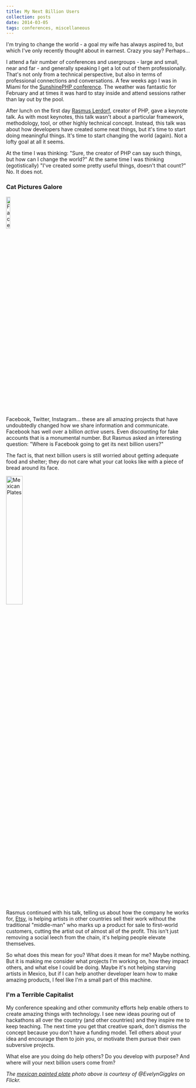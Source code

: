 ```yaml
---
title: My Next Billion Users
collection: posts
date: 2014-03-05
tags: conferences, miscellaneous
---
```


I'm trying to change the world - a goal my wife has always aspired to, but which I've only recently thought about in earnest. Crazy you say? Perhaps...

I attend a fair number of conferences and usergroups - large and small, near and far - and generally speaking I get a lot out of them professionally. That's not only from a technical perspective, but also in terms of professional connections and conversations. A few weeks ago I was in Miami for the [SunshinePHP conference](http://sunshinephp.com "SunshinePHP conference"). The weather was fantastic for February and at times it was hard to stay inside and attend sessions rather than lay out by the pool.

After lunch on the first day [Rasmus Lerdorf](https://twitter.com/rasmus "Rasmus Lerdorf"), creator of PHP, gave a keynote talk. As with most keynotes, this talk wasn't about a particular framework, methodology, tool, or other highly technical concept. Instead, this talk was about how developers have created some neat things, but it's time to start doing meaningful things. It's time to start changing the world (again). Not a lofty goal at all it seems.

At the time I was thinking: "Sure, the creator of PHP can say such things, but how can I change the world?" At the same time I was thinking (egotistically) "I've created some pretty useful things, doesn't that count?" No. It does not.

### Cat Pictures Galore

<img title='Facebook' src='/uploads/facebook.png' class='right' style='width: 15%'>

Facebook, Twitter, Instagram... these are all amazing projects that have undoubtedly changed how we share information and communicate. Facebook has well over a billion *active* users. Even discounting for fake accounts that is a monumental number. But Rasmus asked an interesting question: "Where is Facebook going to get its next billion users?"

The fact is, that next billion users is still worried about getting adequate food and shelter; they do not care what your cat looks like with a piece of bread around its face.

<img title='Mexican Plates' src='/uploads/mexican_plates.jpg' class='left' style='width: 30%'>

Rasmus continued with his talk, telling us about how the company he works for, [Etsy](http://etsy.com/ "Etsy"), is helping artists in other countries sell their work without the traditional "middle-man" who marks up a product for sale to first-world customers, cutting the artist out of almost all of the profit. This isn't just removing a social leech from the chain, it's helping people elevate themselves.

So what does this mean for you? What does it mean for me? Maybe nothing. But it is making me consider what projects I'm working on, how they impact others, and what else I could be doing. Maybe it's not helping starving artists in Mexico, but if I can help another developer learn how to make amazing products, I feel like I'm a small part of this machine.

### I'm a Terrible Capitalist

My conference speaking and other community efforts help enable others to create amazing things with technology. I see new ideas pouring out of hackathons all over the country (and other countries) and they inspire me to keep teaching. The next time you get that creative spark, don't dismiss the concept because you don't have a funding model. Tell others about your idea and encourage them to join you, or motivate them pursue their own subversive projects.

What else are you doing do help others? Do you develop with purpose? And where will your next billion users come from?

<cite>The [mexican painted plate](http://flic.kr/p/6cVcp2 "Mexican painted plate") photo above is courtesy of @EvelynGiggles on Flickr.</cite>
